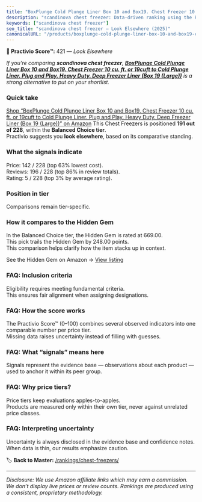 ```yaml
---
title: "BoxPlunge Cold Plunge Liner Box 10 and Box19. Chest Freezer 10 cu. ft. or 19cuft to Cold Plunge Liner. Plug and Play. Heavy Duty. Deep Freezer Liner (Box 19 (Large))"
description: "scandinova chest freezer: Data-driven ranking using the Practivio Score™. Positioned by quality, value, demand, findability, momentum."
keywords: ["scandinova chest freezer"]
seo_title: "scandinova chest freezer — Look Elsewhere (2025)"
canonicalURL: "/products/boxplunge-cold-plunge-liner-box-10-and-box19-chest-freezer-10-cu-ft-or-19cuft-to-cold-plunge-liner-plug-and-play-heavy-duty-deep-freezer-liner-box-19-large-B0FC2X1561/"
---
```


**🚫 Practivio Score™:** 421 — _Look Elsewhere_


*If you're comparing **scandinova chest freezer**, **[BoxPlunge Cold Plunge Liner Box 10 and Box19. Chest Freezer 10 cu. ft. or 19cuft to Cold Plunge Liner. Plug and Play. Heavy Duty. Deep Freezer Liner (Box 19 (Large))](https://www.amazon.com/dp/B0FC2X1561?tag=practivio-20)** is a strong alternative to put on your shortlist.*
### Quick take
[Shop “BoxPlunge Cold Plunge Liner Box 10 and Box19. Chest Freezer 10 cu. ft. or 19cuft to Cold Plunge Liner. Plug and Play. Heavy Duty. Deep Freezer Liner (Box 19 (Large))” on Amazon](https://www.amazon.com/dp/B0FC2X1561?tag=practivio-20)
This Chest Freezers is positioned **191 out of 228**, within the **Balanced Choice tier**.  
Practivio suggests you **look elsewhere**, based on its comparative standing.

### What the signals indicate
Price: 142 / 228 (top 63% lowest cost).  
Reviews: 196 / 228 (top 86% in review totals).  
Rating: 5 / 228 (top 3% by average rating).  

### Position in tier
Comparisons remain tier-specific.

### How it compares to the Hidden Gem
In the Balanced Choice tier, the Hidden Gem is rated at 669.00.  
This pick trails the Hidden Gem by 248.00 points.  
This comparison helps clarify how the item stacks up in context.  

See the Hidden Gem on Amazon → [View listing](https://www.amazon.com/dp/B00L7QVSXE?tag=practivio-20)

### FAQ: Inclusion criteria
Eligibility requires meeting fundamental criteria.  
This ensures fair alignment when assigning designations.

### FAQ: How the score works
The Practivio Score™ (0–100) combines several observed indicators into one comparable number per price tier.  
Missing data raises uncertainty instead of filling with guesses.

### FAQ: What “signals” means here
Signals represent the evidence base — observations about each product — used to anchor it within its peer group.

### FAQ: Why price tiers?
Price tiers keep evaluations apples-to-apples.  
Products are measured only within their own tier, never against unrelated price classes.

### FAQ: Interpreting uncertainty
Uncertainty is always disclosed in the evidence base and confidence notes.  
When data is thin, our results emphasize caution.


🏷️ **Back to Master:** [/rankings/chest-freezers/](/rankings/chest-freezers/)

---
_Disclosure: We use Amazon affiliate links which may earn a commission. We don’t display live prices or review counts. Rankings are produced using a consistent, proprietary methodology._
